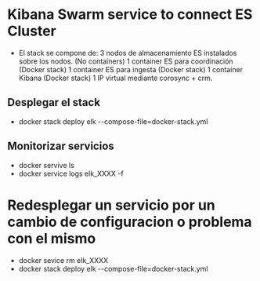 # Kibana Swarm service to connect ES Cluster

- El stack se compone de:
  3 nodos de almacenamiento ES instalados sobre los nodos. (No containers)
  1 container ES para coordinación (Docker stack)
  1 container ES para ingesta (Docker stack)
  1 container Kibana (Docker stack)
  1 IP virtual mediante corosync + crm. 

## Desplegar el stack

- docker stack deploy elk --compose-file=docker-stack.yml

## Monitorizar servicios

- docker servive ls
- docker service logs elk_XXXX -f

# Redesplegar un servicio por un cambio de configuracion o problema con el mismo

- docker sevice rm elk_XXXX
- docker stack deploy elk --compose-file=docker-stack.yml

